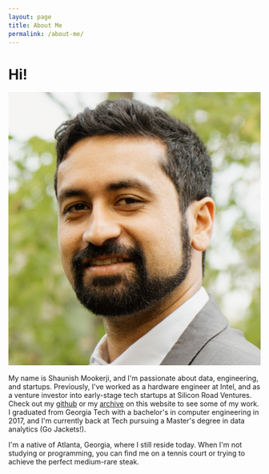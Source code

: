 ```yaml
---
layout: page
title: About Me
permalink: /about-me/
---
```


# Hi!

![Profile Picture](/images/profile_pic.png)

My name is Shaunish Mookerji, and I'm passionate about data, engineering, and startups. Previously, I've worked as a hardware engineer at Intel, and as a venture investor into early-stage tech startups at Silicon Road Ventures. Check out my [github](https://github.com/shaunish) or my [archive](https://shaunish.github.io/archive/) on this website to see some of my work. I graduated from Georgia Tech with a bachelor's in computer engineering in 2017, and I'm currently back at Tech pursuing a Master's degree in data analytics (Go Jackets!).

I'm a native of Atlanta, Georgia, where I still reside today. When I'm not studying or programming, you can find me on a tennis court or trying to achieve the perfect medium-rare steak.